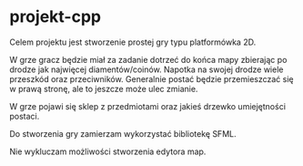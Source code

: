 # projekt-cpp

Celem projektu jest stworzenie prostej gry typu platformówka 2D.

W grze gracz będzie miał za zadanie dotrzeć do końca mapy zbierając po drodze jak najwięcej diamentów/coinów. Napotka na swojej drodze wiele przeszkód oraz przeciwników. Generalnie postać będzie przemieszczać się w prawą stronę, ale to jeszcze może ulec zmianie.

W grze pojawi się sklep z przedmiotami oraz jakieś drzewko umiejętności postaci.

Do stworzenia gry zamierzam wykorzystać bibliotekę SFML.

Nie wykluczam możliwości stworzenia edytora map.
